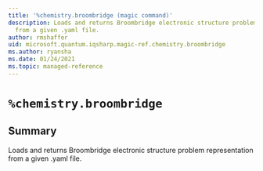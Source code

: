 ```yaml
---
title: '%chemistry.broombridge (magic command)'
description: Loads and returns Broombridge electronic structure problem representation
  from a given .yaml file.
author: rmshaffer
uid: microsoft.quantum.iqsharp.magic-ref.chemistry.broombridge
ms.author: ryansha
ms.date: 01/24/2021
ms.topic: managed-reference
---
```


<!--
    NB: This file has been automatically generated from Microsoft.Quantum.Chemistry.Jupyter.dll,
        please do not manually edit it.

    [DEBUG] JSON source:
        {"Name": "%chemistry.broombridge", "Documentation": {"Summary": "Loads and returns Broombridge electronic structure problem representation from a given .yaml file.", "Full": null, "Description": null, "Remarks": null, "Examples": null, "SeeAlso": null}, "AssemblyName": "Microsoft.Quantum.Chemistry.Jupyter"}
-->

# `%chemistry.broombridge`

## Summary

Loads and returns Broombridge electronic structure problem representation from a given .yaml file.
